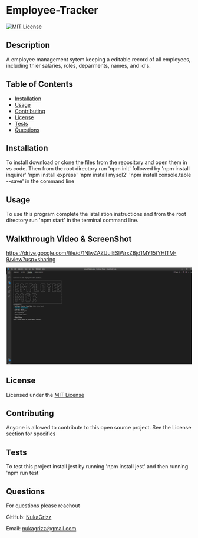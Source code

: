 # Employee-Tracker

[![MIT License](https://img.shields.io/badge/License-MIT-blue)](https://choosealicense.com/licenses/mit/)
  
  ## Description 

  A employee management sytem keeping a editable record of all employees, including thier salaries, roles, deparments, names, and id's.
  
  ## Table of Contents
  
  * [Installation](#installation)
  * [Usage](#usage)
  * [Contributing](#Contributing)
  * [License](#license)
  * [Tests](#tests)
  * [Questions](#questions)
  
  ## Installation
  
  To install download or clone the files from the repository and open them in vs code. Then from the root directory run 'npm init' followed by 'npm install inquirer' 'npm install express' 'npm install mysql2' 'npm install console.table --save' in the command line
  
  ## Usage 
  
  To use this program complete the istallation instructions and from the root directory run 'npm start' in the terminal command line.

  ## Walkthrough Video & ScreenShot

  https://drive.google.com/file/d/1NlwZAZUuIESlWrxZBjd1MY15tYHITM-9/view?usp=sharing
  
  ![alt text](./assets/images/Screenshot.png)
  
  ## License
  
  Licensed under the [MIT License](https://choosealicense.com/licenses/mit/)
  
  ## Contributing
  
  Anyone is allowed to contribute to this open source project. See the License section for specifics
  
  ## Tests
  
  To test this project install jest by running 'npm install jest' and then running 'npm run test'

  ## Questions

  For questions please reachout

  GitHub: [NukaGrizz](https://github.com/NukaGrizz)

  Email: nukagrizz@gmail.com
